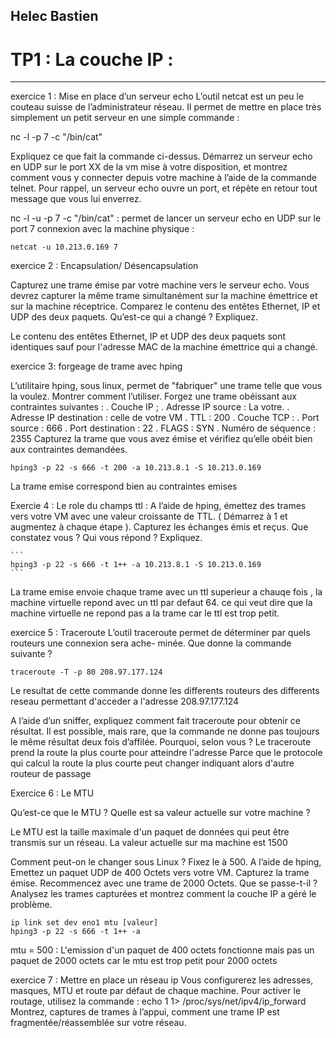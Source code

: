 ## Helec Bastien

# TP1 : La couche IP : 

---

exercice 1 : Mise en place d’un serveur echo
L’outil netcat est un peu le couteau suisse de l’administrateur réseau. Il permet de mettre en place très simplement un petit serveur en une simple commande :

nc -l -p 7 -c "/bin/cat"

Expliquez ce que fait la commande ci-dessus. Démarrez un serveur echo en UDP sur le port XX de la vm mise à votre disposition, et montrez comment vous y connecter depuis votre machine à l’aide de la commande telnet.
Pour rappel, un serveur echo ouvre un port, et répète en retour tout message
que vous lui enverrez.

nc -l -u -p 7 -c "/bin/cat" : permet de lancer un serveur echo en UDP sur le port 7 
connexion avec la machine physique :
```
netcat -u 10.213.0.169 7
```

exercice 2 : Encapsulation/ Désencapsulation

Capturez une trame émise par votre machine vers le serveur echo. Vous devrez capturer la même trame simultanément sur la machine émettrice et sur la machine réceptrice.
Comparez le contenu des entêtes Ethernet, IP et UDP des deux paquets. Qu’est-ce qui
a changé ? Expliquez.

Le contenu des entêtes Ethernet, IP et UDP des deux paquets sont identiques sauf pour l'adresse MAC de la machine émettrice qui a changé.

exercice 3: forgeage de trame avec hping 

L’utilitaire hping, sous linux, permet de "fabriquer" une trame telle que vous la voulez.
Montrer comment l’utiliser. Forgez une trame obéissant aux contraintes suivantes :
. Couche IP ;
. Adresse IP source : La votre.
. Adresse IP destination : celle de votre VM
. TTL : 200
. Couche TCP :
. Port source : 666
. Port destination : 22
. FLAGS : SYN
. Numéro de séquence : 2355
Capturez la trame que vous avez émise et vérifiez qu’elle obéit bien aux contraintes
demandées.

```
hping3 -p 22 -s 666 -t 200 -a 10.213.8.1 -S 10.213.0.169 
```
La trame emise correspond bien au contraintes emises 

Exercie 4 : Le role du champs ttl :
A l’aide de hping, émettez des trames vers votre VM avec une valeur croissante de TTL.
( Démarrez à 1 et augmentez à chaque étape ). Capturez les échanges émis et reçus. Que
constatez vous ? Qui vous répond ? Expliquez.
    
    ```
    hping3 -p 22 -s 666 -t 1++ -a 10.213.8.1 -S 10.213.0.169 
    ```
La trame emise envoie chaque trame avec un ttl superieur a chauqe fois , la machine virtuelle repond avec un ttl par defaut 64. ce qui veut dire que la machine virtuelle ne repond pas a la trame car le ttl est trop petit.

exercice 5 : Traceroute 
L’outil traceroute permet de déterminer par quels routeurs une connexion sera ache-
minée. Que donne la commande suivante ?
```
traceroute -T -p 80 208.97.177.124
``` 

Le resultat de cette commande donne les differents routeurs des differents reseau permettant d'acceder a l'adresse 208.97.177.124 


A l’aide d’un sniffer, expliquez comment fait traceroute pour obtenir ce résultat.
Il est possible, mais rare, que la commande ne donne pas toujours le même résultat deux
fois d’affilée. Pourquoi, selon vous ?
Le traceroute prend la route la plus courte pour atteindre l'adresse
Parce que le protocole qui calcul la route la plus courte peut changer indiquant alors d'autre routeur de passage 

Exercice 6 : Le MTU 

Qu’est-ce que le MTU ? Quelle est sa valeur actuelle sur votre machine ?

Le MTU est la taille maximale d'un paquet de données qui peut être transmis sur un réseau. La valeur actuelle sur ma machine est 1500

Comment peut-on le changer sous Linux ? Fixez le à 500.
A l’aide de hping, Emettez un paquet UDP de 400 Octets vers votre VM. Capturez la
trame émise. Recommencez avec une trame de 2000 Octets. Que se passe-t-il ? Analysez
les trames capturées et montrez comment la couche IP a géré le problème.

```
ip link set dev eno1 mtu [valeur]
hping3 -p 22 -s 666 -t 1++ -a
```

mtu = 500 : L'emission d'un paquet de 400 octets fonctionne mais pas un paquet de 2000 octets car le mtu est trop petit pour 2000 octets 

exercice 7 : Mettre en place un réseau ip 
Vous configurerez les adresses, masques, MTU et route par défaut de chaque machine.
Pour activer le routage, utilisez la commande :
echo 1 1> /proc/sys/net/ipv4/ip_forward
Montrez, captures de trames à l’appui, comment une trame IP est fragmentée/réassemblée
sur votre réseau.


